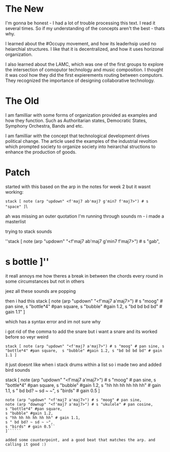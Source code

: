 # The New
I'm gonna be honest - I had a lot of trouble processing this text. I read it several times. So if my understanding of the concepts aren't the best - thats why.

I learned about the #Occupy movement, and how its leaderhsip used no heiarchial structures. I like that it is decentralized, and how it uses horizonal organization.

I also learned about the LAMC, which was one of the first groups to explore the intersection of comoputor technology and music composition. I thought it was cool how they did the first expierements routing between computors. They recognized the importance of designing collaborative technology.


# The Old
I am familliar with some forms of organization provided as examples and how they function. Such as Authoritarian states, Democratic States, Symphony Orchestra, Bands and etc. 

I am familliar with the concept that technological development drives political change. The article used the examples of the industrial revoltion which prompted society to organize society into heirarchal structions to enhance the production of goods.


# Patch

started with this based on the arp in the notes for week 2 but it wasnt working: 

``stack [
note (arp "updown" <f'maj7 ab'maj7 g'min7 f'maj7>") # s "space" ]``\

ah was missing an outer quotation
I'm running through sounds rn - i made a masterlist

trying to stack sounds

''stack [
note (arp "updown" "<f'maj7 ab'maj7 g'min7 f'maj7>") # s "gab",
# s bottle ]''

it reall annoys me how theres a break in between the chords every round in some circumstances but not in others

jeez all these sounds are popping

then i had this
stack [
note (arp "updown" "<f'maj7 a'maj7>") # s "moog" # pan sine, 
s "bottle*4" #pan square, 
s "bubble" #gain 1.2,
s "bd bd bd bd" # gain 1.1"
]

which has a syntax error and im not sure why

i got rid of the comma to add the snare but i want a snare and its worked before so veyr weird

``stack [
note (arp "updown" "<f'maj7 a'maj7>") # s "moog" # pan sine,
s "bottle*4" #pan square, 
s "bubble" #gain 1.2,
s "bd bd bd bd" # gain 1.1
]``

it just doesnt like when i stack drums within a list so i made two and added bird sounds

stack [
note (arp "updown" "<f'maj7 a'maj7>") # s "moog" # pan sine,
s "bottle*4" #pan square, 
s "bubble" #gain 1.2,
s "hh hh hh hh hh hh" # gain 1.1,
s " bd bd? ~ sd ~ ~",
s "birds" # gain 0.5
]

```stack [
note (arp "updown" "<f'maj7 a'maj7>") # s "moog" # pan sine,
note (arp "downup" "<f'maj7 a'maj7>") # s "ukulele" # pan cosine,
s "bottle*4" #pan square, 
s "bubble" #gain 1.2,
s "hh hh hh hh hh hh" # gain 1.1,
s " bd bd? ~ sd ~ ~",
s "birds" # gain 0.5``
]``````

added some counterpoint, and a good beat that matches the arp. and calling it good :)



